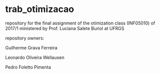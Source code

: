 # trab_otimizacao
repository for the final assignment of the otimization class (INF05010) of 2017/1 ministered by Prof. Luciana Salete Buriol at UFRGS 



repository owners:

Guilherme Grava Ferreira

Leonardo Oliveira Wellausen

Pedro Foletto Pimenta
